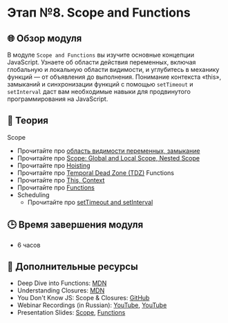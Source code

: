 # Этап №8. Scope and Functions
 

## 🌐 Обзор модуля

В модуле `Scope and Functions` вы изучите основные концепции JavaScript. Узнаете об области действия переменных, включая глобальную и локальную области видимости, и углубитесь в механику функций — от объявления до выполнения. Понимание контекста «this», замыканий и синхронизации функций с помощью `setTimeout` и `setInterval` даст вам необходимые навыки для продвинутого программирования на JavaScript.

## 📖 Теория

Scope

- Прочитайте про [область видимости переменных, замыкание](https://learn.javascript.ru/closure)
- Прочитайте про [Scope: Global and Local Scope, Nested Scope](https://www.freecodecamp.org/news/scope-and-closures-in-javascript/)
- Прочитайте про [Hoisting](https://developer.mozilla.org/ru/docs/Glossary/Hoisting)
- Прочитайте про [Temporal Dead Zone (TDZ)](https://www.freecodecamp.org/news/what-is-the-temporal-dead-zone/)
  Functions
- Прочитайте про [This, Context](https://learn.javascript.ru/object-methods)
- Прочитайте про [Functions](https://learn.javascript.ru/advanced-functions)
- Scheduling
  - Прочитайте про [setTimeout and setInterval](https://learn.javascript.ru/settimeout-setinterval)

## 🕒 Время завершения модуля

- 6 часов

## 📘 Дополнительные ресурсы

- Deep Dive into Functions: [MDN](https://developer.mozilla.org/en-US/docs/Web/JavaScript/Guide/Functions)
- Understanding Closures: [MDN](https://developer.mozilla.org/ru/docs/Web/JavaScript/Closures)
- You Don't Know JS: Scope & Closures: [GitHub](https://github.com/getify/You-Dont-Know-JS/blob/2nd-ed/scope-closures/README.md)
- Webinar Recordings (in Russian): [YouTube](https://www.youtube.com/watch?v=c_rHAYNBotQ), [YouTube](https://www.youtube.com/watch?v=h5o_tgEMKxY)
- Presentation Slides: [Scope](https://kirilknysh.github.io/js-scope-talk/#/), [Functions](https://kirilknysh.github.io/js-functions-talk/#/)
